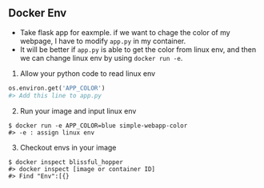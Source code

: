 ## Docker Env

* Take flask app for eaxmple. if we want to chage the color of my webpage, I have to modify `app.py` in my container.
* It will be better if `app.py` is able to get the color from linux env, and then we can change linux env by using `docker run -e`.

1. Allow your python code to read linux env  
```python
os.environ.get('APP_COLOR')
#> Add this line to app.py
```

2. Run your image and input linux env
```console
$ docker run -e APP_COLOR=blue simple-webapp-color
#> -e : assign linux env
```

3. Checkout envs in your image
```console
$ docker inspect blissful_hopper
#> docker inspect [image or container ID]
#> Find "Env":[{}
```